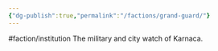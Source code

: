```yaml
---
{"dg-publish":true,"permalink":"/factions/grand-guard/"}
---
```


#faction/institution 
The military and city watch of Karnaca.